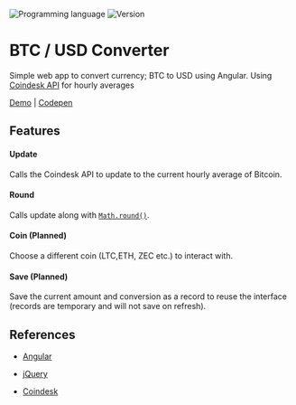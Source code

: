 ![Programming language](https://img.shields.io/badge/Language-Javascript-black.svg)
![Version](https://img.shields.io/badge/Version-1.2.1-blue.svg)

# BTC / USD Converter

Simple web app to convert currency; BTC to USD using Angular. Using [Coindesk API](https://www.coindesk.com/api/) for hourly averages

[Demo](http://mnl.space/BTC-USD-Converter/) | [Codepen](https://codepen.io/manuelvargas1251/pen/qPOaVN)

## Features

#### **Update**
Calls the Coindesk API to update to the current hourly average of Bitcoin.

#### **Round**
Calls update along with [`Math.round()`](https://developer.mozilla.org/en-US/docs/Web/JavaScript/Reference/Global_Objects/Math/round).

#### **Coin** (Planned)
Choose a different coin (LTC,ETH, ZEC etc.) to interact with.

#### **Save** (Planned)
Save the current amount and conversion as a record to reuse the interface (records are temporary and will not save on refresh).

## References

- [Angular](https://angularjs.org/)

- [jQuery](https://jquery.com/)

- [Coindesk](https://www.coindesk.com/api/)
